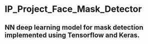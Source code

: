 # IP_Project_Face_Mask_Detector
## NN deep learning model for mask detection implemented using Tensorflow and Keras.
